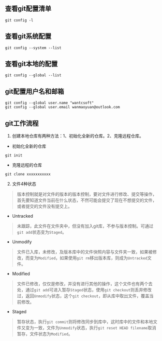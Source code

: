 ## 查看git配置清单
```shell
git config -l
```

## 查看git系统配置
```shell
git config --system --list
```

## 查看git本地的配置
```shell
git config --global --list
```

## git配置用户名和邮箱
```shell
git config --global user.name "wantcsoft"
git config --global user.email wanmaoyuan@outlook.com
```

## git工作流程
1. 创建本地仓库有两种方法：1、初始化全新的仓库。2、克隆远程仓库。
- 初始化全新的仓库
```shell
git init
```

- 克隆远程的仓库
```shell
git clone xxxxxxxxxxx
```

2. 文件4种状态
> 版本控制就是对文件的版本的版本控制，要对文件进行修改、提交等操作，首先要知道文件当前在什么状态，不然可能会提交了现在不想提交的文件，或者提交的文件没有提交上。

- Untracked
> 未跟踪，此文件在文件夹中，但没有加入git库，不参与版本控制。可通过```git add```状态变为```Staged```。

- Unmodify
> 文件已入库，未修改，及版本库中的文件快照内容与文件夹一致，如果被修改，而变为```Modified```，如果使用```git rm```移出版本库，则成为```Untracked```文件。

- Modified
> 文件已修改，仅仅是修改，并没有进行其他的操作，这个文件也有两个去处，通过```git add```可进入暂存```Staged```状态，使用```git checkout```则丢弃修改过，返回```Unmodify```状态，这个```git checkout```，即从库中取出文件，覆盖当前修改。

- Staged
> 暂存状态，执行```git commit```则将修改同步到库中，这时库中的文件和本地文件又变为一致，文件为```Unmodify```状态，执行```git reset HEAD filename```取消暂存，文件状态为```Modified```。




